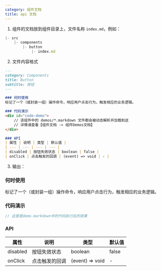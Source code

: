 ```yaml
---
category: 组件文档
title: api 文档
---
```


1. 组件的文档放到组件目录上，文件名称 `index.md`，例如：

````javascript
|- src
	|- components
		|- button
			|- index.md
````

2. 文件内容格式

````markdown
---
category: Components
title: Button
subtitle: 按钮
---

### 何时使用
标记了一个（或封装一组）操作命令，响应用户点击行为，触发相应的业务逻辑。

### 代码演示
<div id="code-demo">
	// 该组件中的 demos/*.markdown 文件都会被动态解析并加载到这
	// 详情请查看【组件文档 -> 组件Demos文档】
</div>

### API
| 属性 | 说明 | 类型 | 默认值 |
| --- | --- | --- | --- |
| disabled | 按钮失效状态 | boolean | false |
| onClick | 点击触发的回调 | (event) => void | - |
````
3. 输出：

### 何时使用
标记了一个（或封装一组）操作命令，响应用户点击行为，触发相应的业务逻辑。

### 代码演示
````javascript
// 这里是demo.markdown中的代码执行后的效果
````

### API
| 属性 | 说明 | 类型 | 默认值 |
| --- | --- | --- | --- |
| disabled | 按钮失效状态 | boolean | false |
| onClick | 点击触发的回调 | (event) => void | - |
